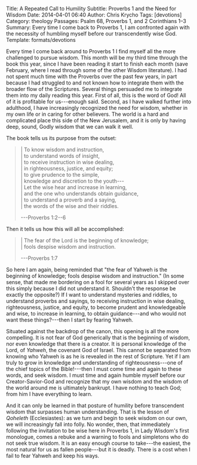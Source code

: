 Title: A Repeated Call to Humility
Subtitle: Proverbs 1 and the Need for Wisdom
Date: 2014-04-01 06:40
Author: Chris Krycho
Tags: [devotions]
Category: theology
Passages: Psalm 68, Proverbs 1, and 2 Corinthians 1&ndash;3
Summary: Every time I come back to Proverbs 1, I am confronted again with the necessity of humbling myself before our transcendently wise God.
Template: formats/devotions

Every time I come back around to Proverbs 1 I find myself all the more
challenged to pursue wisdom. This month will be my third time through the book
this year, since I have been reading it start to finish each month (save
February, where I read through some of the other Wisdom literature). I had not
spent much time with the Proverbs over the past few years, in part because I had
struggled to and not known how to integrate them with the broader flow of the
Scriptures. Several things persuaded me to integrate them into my daily reading
this year. First of all, this is the word of God! All of it is profitable for
us---enough said. Second, as I have walked further into adulthood, I have
increasingly recognized the need for wisdom, whether in my own life or in caring
for other believers. The world is a hard and complicated place this side of the
New Jerusalem, and it is only by having deep, sound, Godly wisdom that we can
walk it well.

The book tells us its purpose from the outset:

> | To know wisdom and instruction,  
> |     to understand words of insight,  
> | to receive instruction in wise dealing,  
> |     in righteousness, justice, and equity;  
> | to give prudence to the simple,  
> |     knowledge and discretion to the youth---   
> | Let the wise hear and increase in learning,  
> |     and the one who understands obtain guidance,  
> | to understand a proverb and a saying,  
> |     the words of the wise and their riddles.
>
> <p class="citation">---Proverbs 1:2--6</p>

Then it tells us how this will all be accomplished:

> | The fear of the <span class=smcp>Lord</span> is the beginning of knowledge;  
> |     fools despise wisdom and instruction.
> 
> <p class="citation">---Proverbs 1:7</p>

So here I am again, being reminded that "the fear of Yahweh is the beginning of
knowledge; fools despise wisdom and instruction." (In some sense, that made me
bordering on a fool for several years as I skipped over this simply because I
did not understand it. Shouldn't the response be exactly the opposite?) If I
want to understand mysteries and riddles, to understand proverbs and sayings, to
receiving instruction in wise dealing, righteousness, justice, and equity, to
become prudent and knowledgeable and wise, to increase in learning, to obtain
guidance---and who would not want these things?---then I start by fearing
Yahweh.

Situated against the backdrop of the canon, this opening is all the more
compelling. It is not fear of God generically that is the beginning of wisdom,
nor even knowledge that there is a creator. It is personal knowledge of the
<span class=smcp>Lord</span>, of *Yahweh*, the covenant God of Israel. This
cannot be separated from knowing who Yahweh is as he is revealed in the rest of
Scripture. Yet if I am truly to grow in knowledge and understanding of
righteousness---one of the chief topics of the Bible!---then I must come time
and again to these words, and seek wisdom. I must time and again humble myself
before our Creator-Savior-God and recognize that my own wisdom and the wisdom of
the world around me is ultimately bankrupt. I have nothing to teach God; from
him I have everything to learn.

And it can only be learned in that posture of humility before transcendent
wisdom that surpasses human understanding. That is the lesson of *Qoheleth*
(Ecclesiastes): as we turn and begin to seek wisdom on our own, we will
increasingly fall into folly. No wonder, then, that immediately following the
invitation to be wise here in Proverbs 1, in Lady Wisdom's first monologue,
comes a rebuke and a warning to fools and simpletons who do not seek true
wisdom. It is an easy enough course to take---the easiest, the most natural for
us as fallen people---but it is deadly. There is a cost when I fail to fear
Yahweh and keep his ways.
